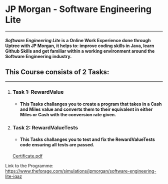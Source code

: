 # JP Morgan - Software Engineering Lite
 ---
 #### **_Software Engineering Lite_** is a Online Work Experience done through Uptree with JP Morgan, it helps to: improve coding skills in Java, learn Github Skills and get familiar within a working environment around the Software Engineering industry. 
 ## This Course consists of 2 Tasks:
 ---
 
 1. ### Task 1: RewardValue
    - #### This Tasks challanges you to create a program that takes in a Cash and Miles value and converts them to their equivalent in either Miles or Cash with the conversion rate given.
 3. ### Task 2: RewardValueTests
    - #### This Tasks challanges you to test and fix the RewardValueTests code ensuring all tests are passed.

    [Certificate.pdf](https://github.com/Robbo30/SoftwareEngineeringLite---JPMorgan/files/14016355/Certificate.pdf)

Link to the Programme: https://www.theforage.com/simulations/jpmorgan/software-engineering-lite-iqaz
